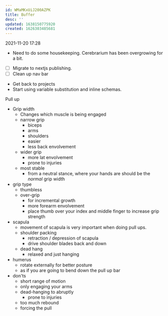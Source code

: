 ```yaml
---
id: WMaMKxUiJ200AZPK
title: Buffer
desc: ''
updated: 1638150775920
created: 1626303485681
---
```


2021-11-20 17:28
- Need to do some housekeeping. Cerebrarium has been overgrowing for a bit.
- [ ] Migrate to nextjs publishing.
- [ ] Clean up nav bar

- Get back to projects
- Start using variable substitution and inline schemas.

Pull up
- Grip width
  - Changes which muscle is being engaged
  - narrow grip
    - biceps
    - arms
    - shoulders
    - easier
    - less back envolvement
  - wider grip
    - more lat envolvement
    - prone to injuries
  - most stable
    - from a neutral stance, where your hands are should be the _normal_ grip width
- grip type
  - thumbless
  - over-grip
    - for incremental growth
    - more forearm envolvement
    - place thumb over your index and middle finger to increase grip strength
- scapula
  - movement of scapula is very important when doing pull ups.
  - shoulder packing
    - retraction / depression of scapula
    - drive shoulder blades back and down
  - dead hang
    - relaxed and just hanging
- humerus
  - rotate externally for better posture
  - as if you are going to bend down the pull up bar
- don'ts
  - short range of motion
  - only engaging your arms
  - dead-hanging to abruptly
    - prone to injuries
  - too much rebound
  - forcing the pull